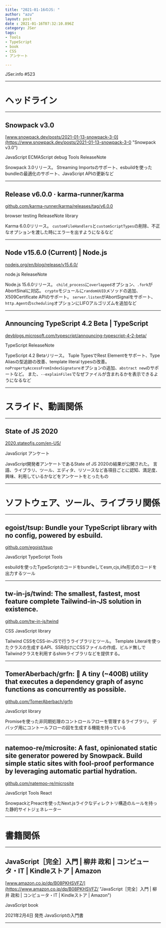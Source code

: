 ```yaml
---
title: "2021-01-16のJS: "
author: "azu"
layout: post
date : 2021-01-16T07:32:10.896Z
category: JSer
tags:
- Tools
- TypeScript
- book
- CSS
- アンケート

---
```


JSer.info #523

----

<h1 class="site-genre">ヘッドライン</h1>

----

## Snowpack v3.0
[www.snowpack.dev/posts/2021-01-13-snowpack-3-0](https://www.snowpack.dev/posts/2021-01-13-snowpack-3-0 "Snowpack v3.0")
<p class="jser-tags jser-tag-icon"><span class="jser-tag">JavaScript</span> <span class="jser-tag">ECMAScript</span> <span class="jser-tag">debug</span> <span class="jser-tag">Tools</span> <span class="jser-tag">ReleaseNote</span></p>

Snowpack 3.0リリース。
Streaming Importsのサポート、esbuildを使ったbundleの最適化のサポート、JavaScript APIの更新など


----

## Release v6.0.0 · karma-runner/karma
[github.com/karma-runner/karma/releases/tag/v6.0.0](https://github.com/karma-runner/karma/releases/tag/v6.0.0 "Release v6.0.0 · karma-runner/karma")
<p class="jser-tags jser-tag-icon"><span class="jser-tag">browser</span> <span class="jser-tag">testing</span> <span class="jser-tag">ReleaseNote</span> <span class="jser-tag">library</span></p>

Karma 6.0.0リリース。
`customFileHandlers`と`customScriptTypes`の削除、不正なオプションを渡した時にエラーを出すようになるなど


----

## Node v15.6.0 (Current) | Node.js
[nodejs.org/en/blog/release/v15.6.0/](https://nodejs.org/en/blog/release/v15.6.0/ "Node v15.6.0 (Current) | Node.js")
<p class="jser-tags jser-tag-icon"><span class="jser-tag">node.js</span> <span class="jser-tag">ReleaseNote</span></p>

Node.js 15.6.0リリース。
`child_process`に`overlapped`オプション、`.fork`がAbortSinalに対応。
`crypto`モジュールに`randomUUID`メソッドの追加、X509Certificate APIのサポート。
`server.listen`がAbortSignalをサポート、`http.Agent`の`scheduling`オプションにLIFOアルゴリズムを追加など


----

## Announcing TypeScript 4.2 Beta | TypeScript
[devblogs.microsoft.com/typescript/announcing-typescript-4-2-beta/](https://devblogs.microsoft.com/typescript/announcing-typescript-4-2-beta/ "Announcing TypeScript 4.2 Beta | TypeScript")
<p class="jser-tags jser-tag-icon"><span class="jser-tag">TypeScript</span> <span class="jser-tag">ReleaseNote</span></p>

TypeScript 4.2 Betaリリース。
Tuple TypesでRest Elementをサポート、Type Aliasの型追跡の改善、template literal typesの改善。
`noPropertyAccessFromIndexSignature`オプションの追加、`abstract new`のサポートなど。
また、`--explainFiles`でなぜファイルが含まれるかを表示できるようになるなど


----
<h1 class="site-genre">スライド、動画関係</h1>

----

## State of JS 2020
[2020.stateofjs.com/en-US/](https://2020.stateofjs.com/en-US/ "State of JS 2020")
<p class="jser-tags jser-tag-icon"><span class="jser-tag">JavaScript</span> <span class="jser-tag">アンケート</span></p>

JavaScript開発者アンケートであるState of JS 2020の結果が公開された。
言語、ライブラリ、ツール、エディタ、リソースなど各項目ごとに認知、満足度、興味、利用しているかなどをアンケートをとったもの


----
<h1 class="site-genre">ソフトウェア、ツール、ライブラリ関係</h1>

----

## egoist/tsup: Bundle your TypeScript library with no config, powered by esbuild.
[github.com/egoist/tsup](https://github.com/egoist/tsup "egoist/tsup: Bundle your TypeScript library with no config, powered by esbuild.")
<p class="jser-tags jser-tag-icon"><span class="jser-tag">JavaScript</span> <span class="jser-tag">TypeScript</span> <span class="jser-tag">Tools</span></p>

esbuildを使ったTypeScriptのコードをbundleしてesm,cjs,iife形式のコードを出力するツール


----

## tw-in-js/twind: The smallest, fastest, most feature complete Tailwind-in-JS solution in existence.
[github.com/tw-in-js/twind](https://github.com/tw-in-js/twind "tw-in-js/twind: The smallest, fastest, most feature complete Tailwind-in-JS solution in existence.")
<p class="jser-tags jser-tag-icon"><span class="jser-tag">CSS</span> <span class="jser-tag">JavaScript</span> <span class="jser-tag">library</span></p>

Tailwind CSSをCSS-in-JSで行うライブラリとツール。
Template Literalを使ったクラスの生成するAPI、SSR向けにCSSファイルの作成、ビルド無しでTailwindクラスを利用するshimライブラリなどを提供する。


----

## TomerAberbach/grfn: 🦅 A tiny (~400B) utility that executes a dependency graph of async functions as concurrently as possible.
[github.com/TomerAberbach/grfn](https://github.com/TomerAberbach/grfn "TomerAberbach/grfn: 🦅 A tiny (~400B) utility that executes a dependency graph of async functions as concurrently as possible.")
<p class="jser-tags jser-tag-icon"><span class="jser-tag">JavaScript</span> <span class="jser-tag">library</span></p>

Promiseを使った非同期処理のコントロールフローを管理するライブラリ。
デバッグ用にコントールフローの図を生成する機能を持っている


----

## natemoo-re/microsite: A fast, opinionated static site generator powered by Snowpack. Build simple static sites with fool-proof performance by leveraging automatic partial hydration.
[github.com/natemoo-re/microsite](https://github.com/natemoo-re/microsite "natemoo-re/microsite: A fast, opinionated static site generator powered by Snowpack. Build simple static sites with fool-proof performance by leveraging automatic partial hydration.")
<p class="jser-tags jser-tag-icon"><span class="jser-tag">JavaScript</span> <span class="jser-tag">Tools</span> <span class="jser-tag">React</span></p>

SnowpackとPreactを使ったNext.jsライクなディレクトリ構造のルールを持った静的サイトジェネレーター


----
<h1 class="site-genre">書籍関係</h1>

----

## JavaScript［完全］入門 | 柳井 政和 | コンピュータ・IT | Kindleストア | Amazon
[www.amazon.co.jp/dp/B08PKHSVFZ/](https://www.amazon.co.jp/dp/B08PKHSVFZ/ "JavaScript［完全］入門 | 柳井 政和 | コンピュータ・IT | Kindleストア | Amazon")
<p class="jser-tags jser-tag-icon"><span class="jser-tag">JavaScript</span> <span class="jser-tag">book</span></p>

2021年2月4日 発売
JavaScriptの入門書


----
